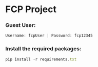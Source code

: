 # FCP Project

### Guest User:

```javascript
Username: fcpUser | Password: fcp12345
```

### Install the required packages:
```javascript
pip install -r requirements.txt
```